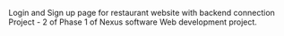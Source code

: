 Login and Sign up page for restaurant website with backend connection
Project - 2 of Phase 1 of Nexus software Web development project.
